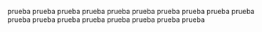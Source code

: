 prueba
prueba
prueba
prueba
prueba
prueba
prueba
prueba
prueba
prueba
prueba
prueba
prueba
prueba
prueba
prueba
prueba
prueba